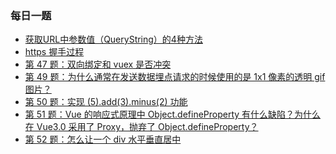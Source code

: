 ### 每日一题
- [获取URL中参数值（QueryString）的4种方法](https://github.com/zeroone001/remind_exercises/blob/master/DailyInterview/3-23.js)
- [https 握手过程](https://github.com/zeroone001/remind_exercises/blob/master/DailyInterview/3-29.js)
- [第 47 题：双向绑定和 vuex 是否冲突](https://github.com/zeroone001/remind_exercises/blob/master/DailyInterview/4-3.js)
- [第 49 题：为什么通常在发送数据埋点请求的时候使用的是 1x1 像素的透明 gif 图片？
](https://github.com/zeroone001/remind_exercises/blob/master/DailyInterview/4-8.js)
- [第 50 题：实现 (5).add(3).minus(2) 功能](https://github.com/zeroone001/remind_exercises/blob/master/DailyInterview/4-9.js)
- [第 51 题：Vue 的响应式原理中 Object.defineProperty 有什么缺陷？为什么在 Vue3.0 采用了 Proxy，抛弃了 Object.defineProperty？](https://github.com/zeroone001/remind_exercises/blob/master/DailyInterview/4-10.js)
- [第 52 题：怎么让一个 div 水平垂直居中](https://github.com/zeroone001/remind_exercises/blob/master/DailyInterview/4-11.md)



